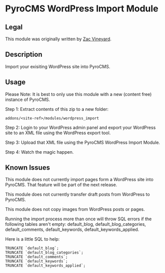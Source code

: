# PyroCMS WordPress Import Module

## Legal

This module was originally written by [Zac Vineyard](http://zacvineyard.com).

## Description

Import your exisiting WordPress site into PyroCMS.

## Usage

Please Note: It is best to only use this module with a new (content free) instance of PyroCMS.

Step 1: Extract contents of this zip to a new folder:

	addons/<site-ref>/modules/wordpress_import

Step 2: Login to your WordPress admin panel and export your WordPress site to an XML file using the WordPress export tool.

Step 3: Upload that XML file using the PyroCMS WordPress Import Module.

Step 4: Watch the magic happen.

## Known Issues

This module does not currently import pages form a WordPress site into PyroCMS. That feature will be part of the next release.

This module does not currently transfer draft posts from WordPress to PyroCMS.

This module does not copy images from WordPress posts or pages.

Running the import process more than once will throw SQL errors if the following tables aren't empty: default_blog, default_blog_categories, default_comments, default_keywords, default_keywords_applied.

Here is a little SQL to help: 

	TRUNCATE `default_blog`;
	TRUNCATE `default_blog_categories`;
	TRUNCATE `default_comments`;
	TRUNCATE `default_keywords`;
	TRUNCATE `default_keywords_applied`;